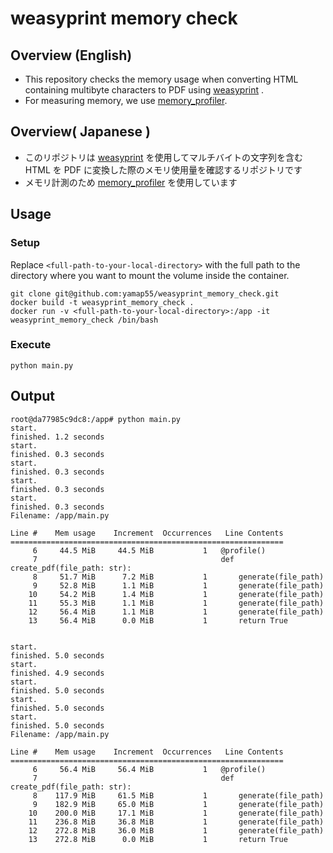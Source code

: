 # weasyprint memory check

## Overview (English)

- This repository checks the memory usage when converting HTML containing multibyte characters to PDF using [weasyprint](https://github.com/Kozea/WeasyPrint) .
- For measuring memory, we use [memory_profiler](https://github.com/pythonprofilers/memory_profiler).

## Overview( Japanese )

- このリポジトリは [weasyprint](https://github.com/Kozea/WeasyPrint) を使用してマルチバイトの文字列を含む HTML を PDF に変換した際のメモリ使用量を確認するリポジトリです
- メモリ計測のため [memory_profiler](https://github.com/pythonprofilers/memory_profiler) を使用しています

## Usage

### Setup

Replace `<full-path-to-your-local-directory>` with the full path to the directory where you want to mount the volume inside the container.

```
git clone git@github.com:yamap55/weasyprint_memory_check.git
docker build -t weasyprint_memory_check .
docker run -v <full-path-to-your-local-directory>:/app -it weasyprint_memory_check /bin/bash
```

### Execute

```
python main.py
```

## Output

```
root@da77985c9dc8:/app# python main.py
start.
finished. 1.2 seconds
start.
finished. 0.3 seconds
start.
finished. 0.3 seconds
start.
finished. 0.3 seconds
start.
finished. 0.3 seconds
Filename: /app/main.py

Line #    Mem usage    Increment  Occurrences   Line Contents
=============================================================
     6     44.5 MiB     44.5 MiB           1   @profile()
     7                                         def create_pdf(file_path: str):
     8     51.7 MiB      7.2 MiB           1       generate(file_path)
     9     52.8 MiB      1.1 MiB           1       generate(file_path)
    10     54.2 MiB      1.4 MiB           1       generate(file_path)
    11     55.3 MiB      1.1 MiB           1       generate(file_path)
    12     56.4 MiB      1.1 MiB           1       generate(file_path)
    13     56.4 MiB      0.0 MiB           1       return True


start.
finished. 5.0 seconds
start.
finished. 4.9 seconds
start.
finished. 5.0 seconds
start.
finished. 5.0 seconds
start.
finished. 5.0 seconds
Filename: /app/main.py

Line #    Mem usage    Increment  Occurrences   Line Contents
=============================================================
     6     56.4 MiB     56.4 MiB           1   @profile()
     7                                         def create_pdf(file_path: str):
     8    117.9 MiB     61.5 MiB           1       generate(file_path)
     9    182.9 MiB     65.0 MiB           1       generate(file_path)
    10    200.0 MiB     17.1 MiB           1       generate(file_path)
    11    236.8 MiB     36.8 MiB           1       generate(file_path)
    12    272.8 MiB     36.0 MiB           1       generate(file_path)
    13    272.8 MiB      0.0 MiB           1       return True
```
